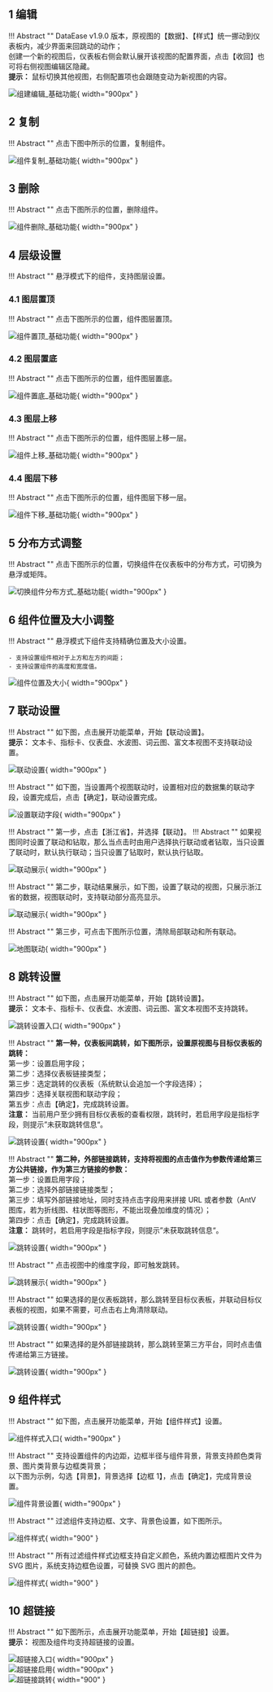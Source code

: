 ## 1 编辑

!!! Abstract ""
	DataEase v1.9.0 版本，原视图的【数据】、【样式】统一挪动到仪表板内，减少界面来回跳动的动作；   
	创建一个新的视图后，仪表板右侧会默认展开该视图的配置界面，点击【收回】也可将右侧视图编辑区隐藏。  
	**提示：** 鼠标切换其他视图，右侧配置项也会跟随变动为新视图的内容。

![组建编辑_基础功能](../img/dashboard_generation/组件编辑_基础功能.png){ width="900px" }

## 2 复制

!!! Abstract ""
	点击下图中所示的位置，复制组件。

![组件复制_基础功能](../img/dashboard_generation/组件复制_基础功能.png){ width="900px" }


## 3 删除

!!! Abstract ""
	点击下图所示的位置，删除组件。

![组件删除_基础功能](../img/dashboard_generation/组件删除_基础功能.png){ width="900px" }

## 4 层级设置

!!! Abstract ""
	悬浮模式下的组件，支持图层设置。

### 4.1 图层置顶

!!! Abstract ""
	点击下图所示的位置，组件图层置顶。

![组件置顶_基础功能](../img/dashboard_generation/组件置顶_基础功能.png){ width="900px" }

### 4.2 图层置底

!!! Abstract ""
	点击下图所示的位置，组件图层置底。

![组件置底_基础功能](../img/dashboard_generation/组件置底_基础功能.png){ width="900px" }

### 4.3 图层上移

!!! Abstract ""
	点击下图所示的位置，组件图层上移一层。

![组件上移_基础功能](../img/dashboard_generation/组件上移_基础功能.png){ width="900px" }

### 4.4 图层下移

!!! Abstract ""
	点击下图所示的位置，组件图层下移一层。

![组件下移_基础功能](../img/dashboard_generation/组件下移_基础功能.png){ width="900px" }

## 5 分布方式调整

!!! Abstract ""
	点击下图所示的位置，切换组件在仪表板中的分布方式，可切换为悬浮或矩阵。

![切换组件分布方式_基础功能](../img/dashboard_generation/切换组件分布方式_基础功能.png){ width="900px" }

## 6 组件位置及大小调整

!!! Abstract ""
	悬浮模式下组件支持精确位置及大小设置。

	- 支持设置组件相对于上方和左方的间距；
	- 支持设置组件的高度和宽度值。

![组件位置及大小](../img/dashboard_generation/组件位置及大小调整.png){ width="900px" }

## 7 联动设置

!!! Abstract ""
	如下图，点击展开功能菜单，开始【联动设置】。  
	**提示：** 文本卡、指标卡、仪表盘、水波图、词云图、富文本视图不支持联动设置。

![联动设置](../img/dashboard_generation/联动设置入口.png){ width="900px" }

!!! Abstract ""
	如下图，当设置两个视图联动时，设置相对应的数据集的联动字段，设置完成后，点击【确定】，联动设置完成。

![设置联动字段](../img/dashboard_generation/联动设置_字段关联.png){ width="900px" }

!!! Abstract ""
	第一步，点击【浙江省】，并选择【联动】。
!!! Abstract ""
	如果视图同时设置了联动和钻取，那么当点击时由用户选择执行联动或者钻取，当只设置了联动时，默认执行联动；当只设置了钻取时，默认执行钻取。

![联动展示](../img/dashboard_generation/联动选择.png){ width="900px" }

!!! Abstract ""
	第二步，联动结果展示，如下图，设置了联动的视图，只展示浙江省的数据，视图联动时，支持联动部分高亮显示。

![联动展示](../img/dashboard_generation/联动结果.png){ width="900px" }

!!! Abstract ""
	第三步，可点击下图所示位置，清除局部联动和所有联动。

![地图联动](../img/dashboard_generation/联动清除.png){ width="900px" }

## 8 跳转设置

!!! Abstract ""
	如下图，点击展开功能菜单，开始【跳转设置】。  
	**提示：** 文本卡、指标卡、仪表盘、水波图、词云图、富文本视图不支持跳转。

![跳转设置入口](../img/dashboard_generation/跳转设置入口.png){ width="900px" }

!!! Abstract ""
	**第一种，仪表板间跳转，如下图所示，设置原视图与目标仪表板的跳转：**  
	第一步：设置启用字段；  
	第二步：选择仪表板链接类型；  
	第三步：选定跳转的仪表板（系统默认会追加一个字段选择）；  
	第四步：选择关联视图和联动字段；  
	第五步：点击【确定】，完成跳转设置。  
	**注意：** 当前用户至少拥有目标仪表板的查看权限，跳转时，若启用字段是指标字段，则提示”未获取跳转信息“。

![跳转设置](../img/dashboard_generation/跳转设置_仪表板间.png){ width="900px" }

!!! Abstract ""
	**第二种，外部链接跳转，支持将视图的点击值作为参数传递给第三方公共链接，作为第三方链接的参数：**  
	第一步：设置启用字段；  
	第二步：选择外部链接链接类型；  
	第三步：填写外部链接地址，同时支持点击字段用来拼接 URL 或者参数（AntV 图库，若为折线图、柱状图等图形，不能出现叠加维度的情况）；  
	第四步：点击【确定】，完成跳转设置。  
	**注意：** 跳转时，若启用字段是指标字段，则提示”未获取跳转信息“。 

![跳转设置](../img/dashboard_generation/跳转设置_外部链接.png){ width="900px" }

!!! Abstract ""
	点击视图中的维度字段，即可触发跳转。

![跳转展示](../img/dashboard_generation/跳转结果入口.png){ width="900px" }

!!! Abstract ""
	如果选择的是仪表板跳转，那么跳转至目标仪表板，并联动目标仪表板的视图，如果不需要，可点击右上角清除联动。

![跳转设置](../img/dashboard_generation/跳转结果_仪表板间.png){ width="900px" }

!!! Abstract ""
	如果选择的是外部链接跳转，那么跳转至第三方平台，同时点击值传递给第三方链接。

![跳转设置](../img/dashboard_generation/跳转结果_外部链接.png){ width="900px" }

## 9 组件样式

!!! Abstract ""
	如下图，点击展开功能菜单，开始【组件样式】设置。

![组件样式入口](../img/dashboard_generation/组件样式入口.png){ width="900px" }

!!! Abstract ""
	支持设置组件的内边距，边框半径与组件背景，背景支持颜色类背景、图片类背景与边框类背景；  
	以下图为示例，勾选【背景】，背景选择【边框 1】，点击【确定】，完成背景设置。

![组件背景设置](../img/dashboard_generation/组件背景设置.png){ width="900px" }

!!! Abstract ""
	过滤组件支持边框、文字、背景色设置，如下图所示。

![组件样式](../img/dashboard_generation/组件样式.png){ width="900" }

!!! Abstract ""
	所有过滤组件样式边框支持自定义颜色，系统内置边框图片文件为 SVG 图片，系统支持边框色设置，可替换 SVG 图片的颜色。

![组件样式](../img/dashboard_generation/组件样式边框.png){ width="900" }

## 10 超链接

!!! Abstract ""
	如下图所示，点击展开功能菜单，开始【超链接】设置。  
	**提示：** 视图及组件均支持超链接的设置。

![超链接入口](../img/view_generation/超链接入口.png){ width="900px" }  
![超链接启用](../img/view_generation/超链接启用.png){ width="900px" }  
![超链接跳转](../img/view_generation/超链接跳转.png){ width="900" }